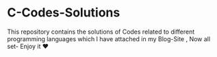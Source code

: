 # C-Codes-Solutions
This repository contains the solutions of Codes related to different programming languages which I have attached in my Blog-Site , Now all set- Enjoy it ❤️
